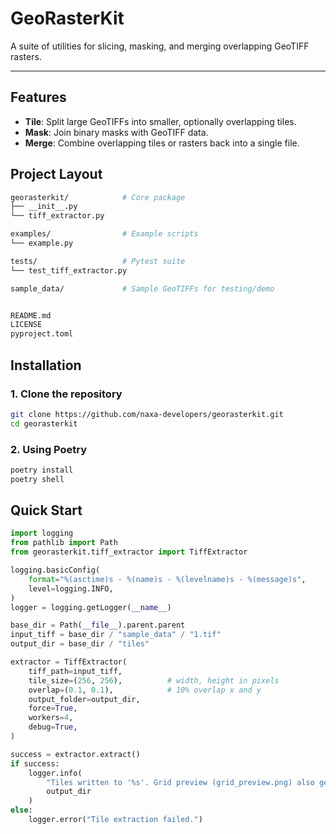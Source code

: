 # GeoRasterKit

A suite of utilities for slicing, masking, and merging overlapping GeoTIFF rasters.

---

## Features

- **Tile**: Split large GeoTIFFs into smaller, optionally overlapping tiles.
- **Mask**: Join binary masks with GeoTIFF data.
- **Merge**: Combine overlapping tiles or rasters back into a single file.

## Project Layout

```bash
georasterkit/            # Core package
├── __init__.py
└── tiff_extractor.py

examples/                # Example scripts
└── example.py

tests/                   # Pytest suite
└── test_tiff_extractor.py

sample_data/             # Sample GeoTIFFs for testing/demo


README.md
LICENSE
pyproject.toml
```

## Installation

### 1. Clone the repository

```bash
git clone https://github.com/naxa-developers/georasterkit.git
cd georasterkit
```

### 2. Using Poetry

```bash
poetry install
poetry shell
```



## Quick Start

```python
import logging
from pathlib import Path
from georasterkit.tiff_extractor import TiffExtractor

logging.basicConfig(
    format="%(asctime)s - %(name)s - %(levelname)s - %(message)s",
    level=logging.INFO,
)
logger = logging.getLogger(__name__)

base_dir = Path(__file__).parent.parent
input_tiff = base_dir / "sample_data" / "1.tif"
output_dir = base_dir / "tiles"

extractor = TiffExtractor(
    tiff_path=input_tiff,
    tile_size=(256, 256),          # width, height in pixels
    overlap=(0.1, 0.1),            # 10% overlap x and y
    output_folder=output_dir,
    force=True,
    workers=4,
    debug=True,
)

success = extractor.extract()
if success:
    logger.info(
        "Tiles written to '%s'. Grid preview (grid_preview.png) also generated.",
        output_dir
    )
else:
    logger.error("Tile extraction failed.")


```


